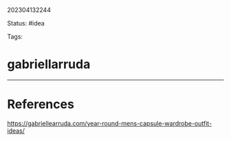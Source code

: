202304132244

Status: #idea

Tags:

# gabriellarruda


---
# References

https://gabriellearruda.com/year-round-mens-capsule-wardrobe-outfit-ideas/